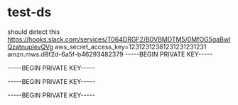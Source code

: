 # test-ds

should detect this
https://hooks.slack.com/services/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
aws_secret_access_key=12312312381231231231231
amzn.mws.d8f2d-6a5f-b46293482379
-----BEGIN PRIVATE KEY-----

-----BEGIN PRIVATE KEY-----


-----BEGIN PRIVATE KEY-----

-----BEGIN PRIVATE KEY-----